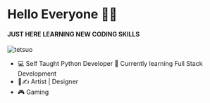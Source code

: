 # Hello Everyone ✋🏽
#### JUST HERE LEARNING NEW CODING SKILLS
![tetsuo](https://images.gr-assets.com/hostedimages/1590410816ra/29537993.gif) 

- 💻 Self Taught Python Developer 🐍 Currently learning Full Stack Development
- 🎨✍ Artist | Designer
- 🎮 Gaming


